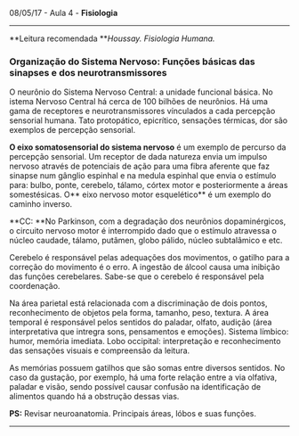 08/05/17 - Aula 4 - **Fisiologia**

---

**Leitura recomendada **_Houssay. Fisiologia Humana._

### Organização do Sistema Nervoso: **Funções básicas das sinapses e dos neurotransmissores**

O neurônio do Sistema Nervoso Central: a unidade funcional básica. No  istema Nervoso Central há cerca de 100 bilhões de neurônios. Há uma gama de receptores e neurotransmissores vínculados a cada percepção sensorial humana. Tato protopático, epicrítico, sensações térmicas, dor são exemplos de percepção sensorial.

**O eixo somatosensorial do sistema nervoso** é um exemplo de percurso da percepção sensorial. Um receptor de dada natureza envia um impulso nervoso através de potenciais de ação para uma fibra aferente que faz sinapse num gânglio espinhal e na medula espinhal que envia o estímulo para: bulbo, ponte, cerebelo, tálamo, córtex motor e posteriormente a áreas somestésicas. O** eixo nervoso motor esquelético** é um exemplo do caminho inverso.

**CC: **No Parkinson, com a degradação dos neurônios dopaminérgicos, o circuito nervoso motor é interrompido dado que o estímulo atravessa o núcleo caudade, tálamo, putâmen, globo pálido, núcleo subtalâmico e etc.

Cerebelo é responsável pelas adequações dos movimentos, o gatilho para a correção do movimento é o erro. A ingestão de álcool causa uma inibição das funções cerebelares. Sabe-se que o cerebelo é responsável pela coordenação.

Na área parietal está relacionada com a discriminação de dois pontos, reconhecimento de objetos pela forma, tamanho, peso, textura. A área temporal é responsável pelos sentidos do paladar, olfato, audição \(área interpretativa que intregra sons, pensamentos e emoções\). Sistema límbico: humor, memória imediata. Lobo occipital: interpretação e reconhecimento das sensações visuais e compreensão da leitura.

As memórias possuem gatilhos que são somas entre diversos sentidos. No caso da gustação, por exemplo, há uma forte relação entre a via olfativa, paladar e visão, sendo possível causar confusão na identificação de alimentos quando há a obstrução dessas vias.

**PS:** Revisar neuroanatomia. Principais áreas, lóbos e suas funções.

---



